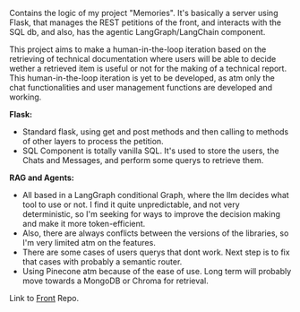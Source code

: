 Contains the logic of my project "Memories".
It's basically a server using Flask, that manages the REST petitions of the front, and interacts with the SQL db, and also, has the agentic LangGraph/LangChain component.

This project aims to make a human-in-the-loop iteration based on the retrieving of technical documentation where users will be able to decide wether a retrieved item is useful or not for the making of a technical report. This human-in-the-loop iteration is yet to be developed, as atm only the chat functionalities and user management functions are developed and working.

**Flask:**
- Standard flask, using get and post methods and then calling to methods of other layers to process the petition.
- SQL Component is totally vanilla SQL. It's used to store the users, the Chats and Messages, and perform some querys to retrieve them.

**RAG and Agents:**
- All based in a LangGraph conditional Graph, where the llm decides what tool to use or not. I find it quite unpredictable, and not very deterministic, so I'm seeking for ways to improve the decision making and make it more token-efficient.
- Also, there are always conflicts between the versions of the libraries, so I'm very limited atm on the features.
- There are some cases of users querys that dont work. Next step is to fix that cases with probably a semantic router.
- Using Pinecone atm because of the ease of use. Long term will probably move towards a MongoDB or Chroma for retrieval.

Link to [Front](https://github.com/yaxfer1/Memories.git) Repo.
